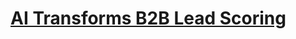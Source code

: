 # [AI Transforms B2B Lead Scoring](https://superagi.com/the-future-of-lead-scoring-how-ai-is-transforming-b2b-marketing-trends-in-2025-and-beyond/)


